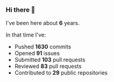 ### Hi there 👋

I've been here about **6** years.

In that time I've:

- Pushed **1630** commits
- Opened **91** issues
- Submitted **103** pull requests
- Reviewed **83** pull requests
- Contributed to **29** public repositories

<!-- ![My scrobbles](https://lastfm-recently-played.vercel.app/api?user=dotdub) -->
